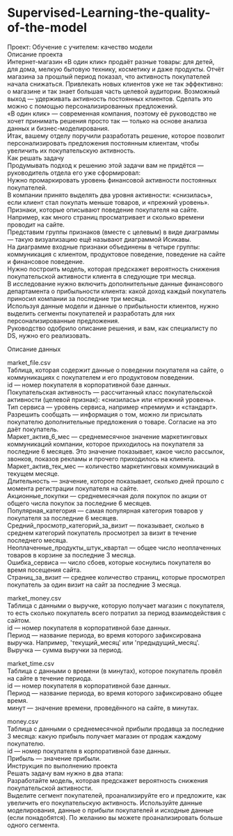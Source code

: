 # Supervised-Learning-the-quality-of-the-model   
Проект: Обучение с учителем: качество модели   
Описание проекта    
Интернет-магазин «В один клик» продаёт разные товары: для детей, для дома, мелкую бытовую технику, косметику и даже продукты. Отчёт магазина за прошлый период показал, что активность покупателей начала снижаться. Привлекать новых клиентов уже не так эффективно: о магазине и так знает большая часть целевой аудитории. Возможный выход — удерживать активность постоянных клиентов. Сделать это можно с помощью персонализированных предложений.   
«В один клик» — современная компания, поэтому её руководство не хочет принимать решения просто так — только на основе анализа данных и бизнес-моделирования.    
Итак, вашему отделу поручили разработать решение, которое позволит персонализировать предложения постоянным клиентам, чтобы увеличить их покупательскую активность.    
Как решать задачу    
Продумывать подход к решению этой задачи вам не придётся — руководитель отдела его уже сформировал:    
Нужно промаркировать уровень финансовой активности постоянных покупателей.     
В компании принято выделять два уровня активности: «снизилась», если клиент стал покупать меньше товаров, и «прежний уровень».    
Признаки, которые описывают поведение покупателя на сайте. Например, как много страниц просматривает и сколько времени проводит на сайте.    
Представим группы признаков (вместе с целевым) в виде диаграммы — такую визуализацию ещё называют диаграммой Исикавы.    
На диаграмме входные признаки объединены в четыре группы: коммуникация с клиентом, продуктовое поведение, поведение на сайте и финансовое поведение.    
Нужно построить модель, которая предскажет вероятность снижения покупательской активности клиента в следующие три месяца.    
В исследование нужно включить дополнительные данные финансового департамента о прибыльности клиента: какой доход каждый покупатель приносил компании за последние три месяца.    
Используя данные модели и данные о прибыльности клиентов, нужно выделить сегменты покупателей и разработать для них персонализированные предложения.    
Руководство одобрило описание решения, и вам, как специалисту по DS, нужно его реализовать.    
    
Описание данных    
    
market_file.csv    
Таблица, которая содержит данные о поведении покупателя на сайте, о коммуникациях с покупателем и его продуктовом поведении.    
id — номер покупателя в корпоративной базе данных.    
Покупательская активность — рассчитанный класс покупательской активности (целевой признак): «снизилась» или «прежний уровень».    
Тип сервиса — уровень сервиса, например «премиум» и «стандарт».    
Разрешить сообщать — информация о том, можно ли присылать покупателю дополнительные предложения о товаре. Согласие на это даёт покупатель.    
Маркет_актив_6_мес — среднемесячное значение маркетинговых коммуникаций компании, которое приходилось на покупателя за последние 6 месяцев. Это значение показывает, какое число рассылок, звонков, показов рекламы и прочего приходилось на клиента.    
Маркет_актив_тек_мес — количество маркетинговых коммуникаций в текущем месяце.    
Длительность — значение, которое показывает, сколько дней прошло с момента регистрации покупателя на сайте.    
Акционные_покупки — среднемесячная доля покупок по акции от общего числа покупок за последние 6 месяцев.    
Популярная_категория — самая популярная категория товаров у покупателя за последние 6 месяцев.    
Средний_просмотр_категорий_за_визит — показывает, сколько в среднем категорий покупатель просмотрел за визит в течение последнего месяца.    
Неоплаченные_продукты_штук_квартал — общее число неоплаченных товаров в корзине за последние 3 месяца.    
Ошибка_сервиса — число сбоев, которые коснулись покупателя во время посещения сайта.    
Страниц_за_визит — среднее количество страниц, которые просмотрел покупатель за один визит на сайт за последние 3 месяца.    
    
market_money.csv    
Таблица с данными о выручке, которую получает магазин с покупателя, то есть сколько покупатель всего потратил за период взаимодействия с сайтом.    
id — номер покупателя в корпоративной базе данных.    
Период — название периода, во время которого зафиксирована выручка. Например, 'текущий_месяц' или 'предыдущий_месяц'.    
Выручка — сумма выручки за период.    
    
market_time.csv    
Таблица с данными о времени (в минутах), которое покупатель провёл на сайте в течение периода.    
id — номер покупателя в корпоративной базе данных.    
Период — название периода, во время которого зафиксировано общее время.    
минут — значение времени, проведённого на сайте, в минутах.    
    
money.csv    
Таблица с данными о среднемесячной прибыли продавца за последние 3 месяца: какую прибыль получает магазин от продаж каждому покупателю.    
id — номер покупателя в корпоративной базе данных.    
Прибыль — значение прибыли.    
Инструкция по выполнению проекта    
Решать задачу вам нужно в два этапа:    
Разработайте модель, которая предскажет вероятность снижения покупательской активности.    
Выделите сегмент покупателей, проанализируйте его и предложите, как увеличить его покупательскую активность. Используйте данные моделирования, данные о прибыли покупателей и исходные данные (если понадобятся). По желанию вы можете проанализировать больше одного сегмента.    
    

